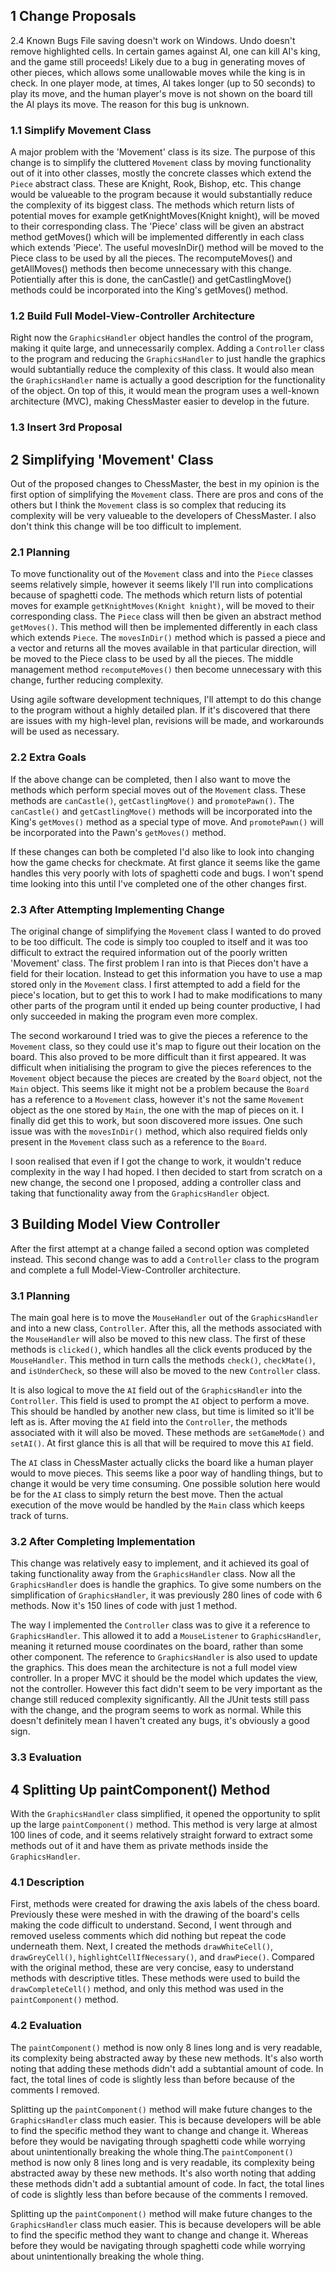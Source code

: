 ## 1 Change Proposals

2.4 Known Bugs
File saving doesn't work on Windows.
Undo doesn't remove highlighted cells.
In certain games against AI, one can kill AI's king, and the game still proceeds! Likely due to a bug in generating moves of other pieces, which allows some unallowable moves while the king is in check.
In one player mode, at times, AI takes longer (up to 50 seconds) to play its move, and the human player's move is not shown on the board till the AI plays its move.
The reason for this bug is unknown.

### 1.1 Simplify Movement Class

 A major problem with the 'Movement' class is its size. The purpose of this change is to simplify the cluttered `Movement` class by moving functionality out of it into other classes, mostly the concrete classes which extend the `Piece` abstract class. These are Knight, Rook, Bishop, etc. This change would be valueable to the program because it would substantially reduce the complexity of its biggest class. The methods which return lists of potential moves for example getKnightMoves(Knight knight), will be moved to their corresponding class. The 'Piece' class will be given an abstract method getMoves() which will be implemented differently in each class which extends 'Piece'. The useful movesInDir() method will be moved to the Piece class to be used by all the pieces. The recomputeMoves() and getAllMoves() methods then become unnecessary with this change. Potientially after this is done, the canCastle() and getCastlingMove() methods could be incorporated into the King's getMoves() method.

### 1.2 Build Full Model-View-Controller Architecture

Right now the `GraphicsHandler` object handles the control of the program, making it quite large, and unnecessarily complex. Adding a `Controller` class to the program and reducing the `GraphicsHandler` to just handle the graphics would subtantially reduce the complexity of this class. It would also mean the `GraphicsHandler` name is actually a good description for the functionality of the object. On top of this, it would mean the program uses a well-known architecture (MVC), making ChessMaster easier to develop in the future.

### 1.3 Insert 3rd Proposal



## 2 Simplifying 'Movement' Class

Out of the proposed changes to ChessMaster, the best in my opinion is the first option of simplifying the `Movement` class. There are pros and cons of the others but I think the `Movement` class is so complex that reducing its complexity will be very valueable to the developers of ChessMaster. I also don't think this change will be too difficult to implement.

### 2.1 Planning

To move functionality out of the `Movement` class and into the `Piece` classes seems relatively simple, however it seems likely I'll run into complications because of spaghetti code. The methods which return lists of potential moves for example `getKnightMoves(Knight knight)`, will be moved to their corresponding class. The `Piece` class will then be given an abstract method `getMoves()`. This method will then be implemented differently in each class which extends `Piece`. The `movesInDir()` method which is passed a piece and a vector and returns all the moves available in that particular direction, will be moved to the Piece class to be used by all the pieces. The middle management method `recomputeMoves()` then become unnecessary with this change, further reducing complexity.

Using agile software development techniques, I'll attempt to do this change to the program without a highly detailed plan. If it's discovered that there are issues with my high-level plan, revisions will be made, and workarounds will be used as necessary.

### 2.2 Extra Goals

If the above change can be completed, then I also want to move the methods which perform special moves out of the `Movement` class. These methods are `canCastle()`, `getCastlingMove()` and `promotePawn()`. The `canCastle()` and `getCastlingMove()` methods will be incorporated into the King's `getMoves()` method as a special type of move. And `promotePawn()` will be incorporated into the Pawn's `getMoves()` method.

If these changes can both be completed I'd also like to look into changing how the game checks for checkmate. At first glance it seems like the game handles this very poorly with lots of spaghetti code and bugs. I won't spend time looking into this until I've completed one of the other changes first.

### 2.3 After Attempting Implementing Change

The original change of simplifying the `Movement` class I wanted to do proved to be too difficult. The code is simply too coupled to itself and it was too difficult to extract the required information out of the poorly written 'Movement' class. The first problem I ran into is that Pieces don't have a field for their location. Instead to get this information you have to use a map stored only in the `Movement` class. I first attempted to add a field for the piece's location, but to get this to work I had to make modifications to many other parts of the program until it ended up being counter productive, I had only succeeded in making the program even more complex. 

The second workaround I tried was to give the pieces a reference to the `Movement` class, so they could use it's map to figure out their location on the board. This also proved to be more difficult than it first appeared. It was difficult when initialising the program to give the pieces references to the `Movement` object because the pieces are created by the `Board` object, not the `Main` object. This seems like it might not be a problem because the `Board` has a reference to a `Movement` class, however it's not the same `Movement` object as the one stored by `Main`, the one with the map of pieces on it. I finally did get this to work, but soon discovered more issues. One such issue was with the `movesInDir()` method, which also required fields only present in the `Movement` class such as a reference to the `Board`.

I soon realised that even if I got the change to work, it wouldn't reduce complexity in the way I had hoped. I then decided to start from scratch on a new change, the second one I proposed, adding a controller class and taking that functionality away from the `GraphicsHandler` object.

## 3 Building Model View Controller

After the first attempt at a change failed a second option was completed instead. This second change was to add a `Controller` class to the program and complete a full Model-View-Controller architecture.

### 3.1 Planning

The main goal here is to move the `MouseHandler` out of the `GraphicsHandler` and into a new class, `Controller`. After this, all the methods associated with the `MouseHandler` will also be moved to this new class. The first of these methods is `clicked()`, which handles all the click events produced by the `MouseHandler`. This method in turn calls the methods `check()`, `checkMate()`, and `isUnderCheck`, so these will also be moved to the new `Controller` class.

It is also logical to move the `AI` field out of the `GraphicsHandler` into the `Controller`. This field is used to prompt the `AI` object to perform a move. This should be handled by another new class, but time is limited so it'll be left as is. After moving the `AI` field into the `Controller`, the methods associated with it will also be moved. These methods are `setGameMode()` and `setAI()`. At first glance this is all that will be required to move this `AI` field.

The `AI` class in ChessMaster actually clicks the board like a human player would to move pieces. This seems like a poor way of handling things, but to change it would be very time consuming. One possible solution here would be for the `AI` class to simply return the best move. Then the actual execution of the move would be handled by the `Main` class which keeps track of turns.

### 3.2 After Completing Implementation

This change was relatively easy to implement, and it achieved its goal of taking functionality away from the `GraphicsHandler` class. Now all the `GraphicsHandler` does is handle the graphics. To give some numbers on the simplification of `GraphicsHandler`, it was previously 280 lines of code with 6 methods. Now it's 150 lines of code with just 1 method.

The way I implemented the `Controller` class was to give it a reference to `GraphicsHandler`. This allowed it to add a `MouseListener` to `GraphicsHandler`, meaning it returned mouse coordinates on the board, rather than some other component. The reference to `GraphicsHandler` is also used to update the graphics. This does mean the architecture is not a full model view controller. In a proper MVC it should be the model which updates the view, not the controller. However this fact didn't seem to be very important as the change still reduced complexity significantly. All the JUnit tests still pass with the change, and the program seems to work as normal. While this doesn't definitely mean I haven't created any bugs, it's obviously a good sign.

### 3.3 Evaluation



## 4 Splitting Up paintComponent() Method

With the `GraphicsHandler` class simplified, it opened the opportunity to split up the large `paintComponent()` method. This method is very large at almost 100 lines of code, and it seems relatively straight forward to extract some methods out of it and have them as private methods inside the `GraphicsHandler`.

### 4.1 Description

First, methods were created for drawing the axis labels of the chess board. Previously these were meshed in with the drawing of the board's cells making the code difficult to understand. Second, I went through and removed useless comments which did nothing but repeat the code underneath them. Next, I created the methods `drawWhiteCell()`, `drawGreyCell()`, `highlightCellIfNecessary()`, and `drawPiece()`. Compared with the original method, these are very concise, easy to understand methods with descriptive titles. These methods were used to build the `drawCompleteCell()` method, and only this method was used in the `paintComponent()` method.

### 4.2 Evaluation

The `paintComponent()` method is now only 8 lines long and is very readable, its complexity being abstracted away by these new methods. It's also worth noting that adding these methods didn't add a subtantial amount of code. In fact, the total lines of code is slightly less than before because of the comments I removed.

Splitting up the `paintComponent()` method will make future changes to the `GraphicsHandler` class much easier. This is because developers will be able to find the specific method they want to change and change it. Whereas before they would be navigating through spaghetti code while worrying about unintentionally breaking the whole thing.The `paintComponent()` method is now only 8 lines long and is very readable, its complexity being abstracted away by these new methods. It's also worth noting that adding these methods didn't add a subtantial amount of code. In fact, the total lines of code is slightly less than before because of the comments I removed.

Splitting up the `paintComponent()` method will make future changes to the `GraphicsHandler` class much easier. This is because developers will be able to find the specific method they want to change and change it. Whereas before they would be navigating through spaghetti code while worrying about unintentionally breaking the whole thing.

